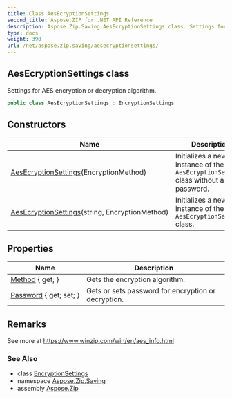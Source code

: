 ```yaml
---
title: Class AesEcryptionSettings
second_title: Aspose.ZIP for .NET API Reference
description: Aspose.Zip.Saving.AesEcryptionSettings class. Settings for AES encryption or decryption algorithm
type: docs
weight: 390
url: /net/aspose.zip.saving/aesecryptionsettings/
---
```

## AesEcryptionSettings class

Settings for AES encryption or decryption algorithm.

```csharp
public class AesEcryptionSettings : EncryptionSettings
```

## Constructors

| Name | Description |
| --- | --- |
| [AesEcryptionSettings](aesecryptionsettings/#constructor)(EncryptionMethod) | Initializes a new instance of the `AesEcryptionSettings` class without a password. |
| [AesEcryptionSettings](aesecryptionsettings/#constructor_1)(string, EncryptionMethod) | Initializes a new instance of the `AesEcryptionSettings` class. |

## Properties

| Name | Description |
| --- | --- |
| [Method](../../aspose.zip.saving/encryptionsettings/method/) { get; } | Gets the encryption algorithm. |
| [Password](../../aspose.zip.saving/encryptionsettings/password/) { get; set; } | Gets or sets password for encryption or decryption. |

## Remarks

See more at https://www.winzip.com/win/en/aes_info.html

### See Also

* class [EncryptionSettings](../encryptionsettings/)
* namespace [Aspose.Zip.Saving](../../aspose.zip.saving/)
* assembly [Aspose.Zip](../../)


